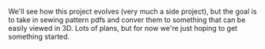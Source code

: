 We'll see how this project evolves (very much a side project), but the goal is to take in sewing pattern pdfs and conver them to something that can be easily viewed in 3D. Lots of plans, but for now we're just hoping to get something started.
